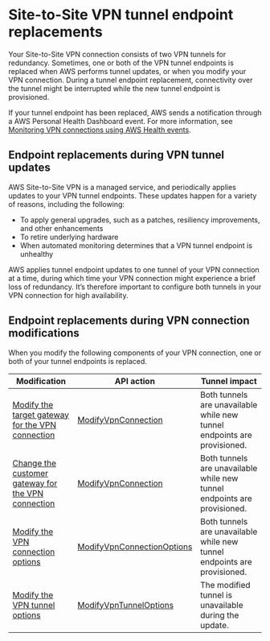 # Site\-to\-Site VPN tunnel endpoint replacements<a name="endpoint-replacements"></a>

Your Site\-to\-Site VPN connection consists of two VPN tunnels for redundancy\. Sometimes, one or both of the VPN tunnel endpoints is replaced when AWS performs tunnel updates, or when you modify your VPN connection\. During a tunnel endpoint replacement, connectivity over the tunnel might be interrupted while the new tunnel endpoint is provisioned\.

If your tunnel endpoint has been replaced, AWS sends a notification through a AWS Personal Health Dashboard event\. For more information, see [Monitoring VPN connections using AWS Health events](monitoring-vpn-health-events.md)\.

## Endpoint replacements during VPN tunnel updates<a name="endpoint-replacements-for-aws-updates"></a>

AWS Site\-to\-Site VPN is a managed service, and periodically applies updates to your VPN tunnel endpoints\. These updates happen for a variety of reasons, including the following:
+ To apply general upgrades, such as a patches, resiliency improvements, and other enhancements
+ To retire underlying hardware
+ When automated monitoring determines that a VPN tunnel endpoint is unhealthy

AWS applies tunnel endpoint updates to one tunnel of your VPN connection at a time, during which time your VPN connection might experience a brief loss of redundancy\. It’s therefore important to configure both tunnels in your VPN connection for high availability\. 

## Endpoint replacements during VPN connection modifications<a name="endpoint-replacements-for-vpn-modifications"></a>

When you modify the following components of your VPN connection, one or both of your tunnel endpoints is replaced\.


| Modification | API action | Tunnel impact | 
| --- | --- | --- | 
| [Modify the target gateway for the VPN connection](modify-vpn-target.md) | [ModifyVpnConnection](https://docs.aws.amazon.com/AWSEC2/latest/APIReference/API_ModifyVpnConnection.html) | Both tunnels are unavailable while new tunnel endpoints are provisioned\. | 
| [Change the customer gateway for the VPN connection](change-vpn-cgw.md) | [ModifyVpnConnection](https://docs.aws.amazon.com/AWSEC2/latest/APIReference/API_ModifyVpnConnection.html) | Both tunnels are unavailable while new tunnel endpoints are provisioned\. | 
| [Modify the VPN connection options](modify-vpn-connection-options.md) | [ModifyVpnConnectionOptions](https://docs.aws.amazon.com/AWSEC2/latest/APIReference/API_ModifyVpnConnectionOptions.html) | Both tunnels are unavailable while new tunnel endpoints are provisioned\. | 
| [Modify the VPN tunnel options](modify-vpn-tunnel-options.md) | [ModifyVpnTunnelOptions](https://docs.aws.amazon.com/AWSEC2/latest/APIReference/API_ModifyVpnTunnelOptions.html) | The modified tunnel is unavailable during the update\. | 